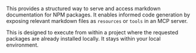This provides a structured way to serve and access markdown documentation for NPM packages. It enables informed code generation by exposing relevant markdown files as `resources` or `tools` in an MCP server.

This is designed to execute from within a project where the requested packages are already installed locally. It stays within your local environment.
